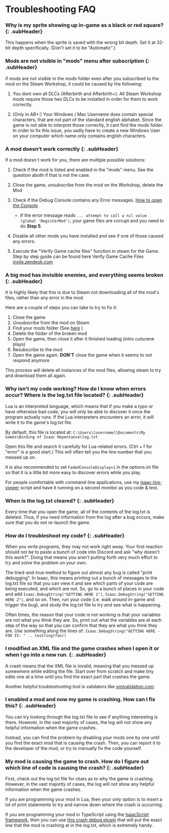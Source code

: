 # Troubleshooting FAQ

### Why is my sprite showing up in-game as a black or red square? {: .subHeader}

This happens when the sprite is saved with the wrong bit depth. Set it at 32-bit depth specifically. (Don't set it to be "Automatic".)


### Mods are not visible in "mods" menu after subscription {: .subHeader}
if mods are not visible in the mods folder even after you subscribed to the mod on the Steam Workshop, it could be caused by the following:

1. You dont own all DLCs (Afterbirth and Afterbirth+). All Steam Workshop mods require those two DLCs to be installed in order for them to work correctly.

2. (Only in AB+:) Your Windows / Mac Username does contain special characters, that are not part of the standard english alphabet. Since the game is not able to interpret those correctly, it cant find the mods folder. In order to fix this issue, you sadly have to create a new Windows User on your computer which name only contains english characters.

### A mod doesn't work correctly {: .subHeader}
If a mod doesn`t work for you, there are multiple possible solutions:

1. Check if the mod is listed and enabled in the "mods" menu. See the question aboth if that is not the case.
2. Close the game, unsubscribe from the mod on the Workshop, delete the Mod
3. Check if the Debug Console contains any Error messages. [How to open the Console](https://bindingofisaacrebirth.gamepedia.com/Debug_Console).

    * If the error message reads  `... attempt to call a nil value (global 'RegisterMod')`, your game files are corrupt and you need to do **Step 5**.

4. Disable all other mods you have installed and see if one of those caused any errors.

5. Execute the "Verify Game cache files" function in steam for the Game. Step by step guide can be found here Verify Game Cache Files [inxile.zendesk.com](https://inxile.zendesk.com/hc/en-us/articles/115004662908-Verify-game-cache-files-Steam-)


### A big mod has invisible enemies, and everything seems broken {: .subHeader}
It is highly likely that this is due to Steam not downloading all of the mod's files, rather than any error in the mod.

Here are a couple of steps you can take to try to fix it:

1. Close the game
1. Unsubscribe from the mod on Steam
1. Find your mods folder (See [here](#where-can-i-find-the-mod-files) )
1. Delete the folder of the broken mod
1. Open the game, then close it after it finished loading (intro cutscene plays)
1. Resubscribe to the mod
1. Open the game again. **DON'T** close the game when it seems to not respond anymore

This process will delete all instances of the mod files, allowing steam to try and download them all again.


### Why isn't my code working? How do I know when errors occur? Where is the log.txt file located? {: .subHeader}

Lua is an interpreted language, which means that if you make a typo or have otherwise bad code, you will only be able to discover it once the program actually runs. If the Lua interpreters encounters an error, it will write it to the game's log.txt file.

By default, this file is located at: `C:\Users\[username]\Documents\My Games\Binding of Isaac Repentance\log.txt`

Open this file and search it carefully for Lua-related errors. (Ctrl + f for "error" is a good start.) This will often tell you the line number that you messed up on.

It is also recommended to set `FadedConsoleDisplay=1` in the options.ini file so that it is a little bit more easy to discover errors while you play.

For people comfortable with command-line applications, use my [isaac-log-viewer](https://github.com/Zamiell/isaac-log-viewer) script and have it running on a second monitor as you code & test.


### When is the log.txt cleared? {: .subHeader}

Every time that you open the game, all of the contents of the log.txt is deleted. Thus, if you need information from the log after a bug occurs, make sure that you do not re-launch the game.


### How do I troubleshoot my code? {: .subHeader}

When you write programs, they may not work right away. Your first reaction should not be to paste a bunch of code into Discord and ask "why doesn't this work?". Doing that means you aren't putting forth very much effort to try and solve the problem on your own.

The tried-and-true method to figure out almost any bug is called "print debugging". In Isaac, this means printing out a bunch of messages to the log.txt file so that you can view it and see which parts of your code are being executed, and which are not. So, go to a bunch of places in your code and add `Isaac.DebugString("GETTING HERE 1")`, `Isaac.DebugString("GETTING HERE 2")`, and so on. Then, run your code (i.e. walk around in-game and trigger the bug), and study the log.txt file to try and see what is happening.

Often times, the reason that your code is not working is that your variables are not what you think they are. So, print out what the variables are at each step of the way so that you can confirm that they are what you think they are. Use something along the lines of: `Isaac.DebugString("GETTING HERE - FOO IS: " .. tostring(foo))`


### I modified an XML file and the game crashes when I open it or when I go into a new run. {: .subHeader}

A crash means that the XML file is invalid, meaning that you messed up somewhere while editing the file. Start over from scratch and make tiny edits one at a time until you find the exact part that crashes the game.

Another helpful troubleshooting tool is validators like [xmlvalidation.com](https://www.xmlvalidation.com/).


### I enabled a mod and now my game is crashing. How can I fix this? {: .subHeader}

You can try looking through the log.txt file to see if anything interesting is there. However, in the vast majority of cases, the log will not show any helpful information when the game crashes.

Instead, you can find the problem by disabling your mods one by one until you find the exact mod that is causing the crash. Then, you can report it to the developer of the mod, or try to manually fix the code yourself.


### My mod is causing the game to crash. How do I figure out which line of code is causing the crash? {: .subHeader}

First, check out the log.txt file for clues as to why the game is crashing. However, in the vast majority of cases, the log will not show any helpful information when the game crashes.

If you are programming your mod in Lua, then your only option is to insert a lot of print statements to try and narrow down where the crash is occurring.

If you are programming your mod in TypeScript using the [IsaacScript framework](https://isaacscript.github.io/), then you can use [this crash debug plugin](https://github.com/IsaacScript/isaacscript/blob/main/src/plugins/addCrashDebugStatements.ts) that will put the exact line that the mod is crashing at in the log.txt, which is extremely handy.
